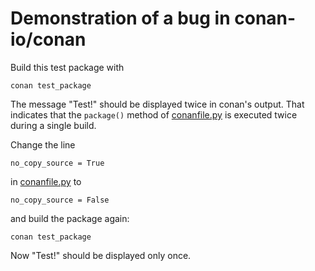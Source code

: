 # Demonstration of a bug in conan-io/conan

Build this test package with

    conan test_package

The message "Test!" should be displayed twice in conan's output.
That indicates that the `package()` method of [conanfile.py](conanfile.py)
is executed twice during a single build.

Change the line

    no_copy_source = True
    
in [conanfile.py](conanfile.py) to

    no_copy_source = False

and build the package again:

    conan test_package

Now "Test!" should be displayed only once.
